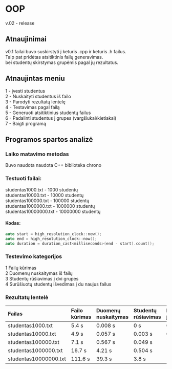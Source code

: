 # OOP
v.02 - release
## Atnaujinimai
v0.1 failai buvo suskirstyti į keturis .cpp ir keturis .h failus. <br> 
Taip pat pridėtas atsitiktinis failų generavimas. <br>
bei studentų skirstymas grupėmis pagal jų rezultatus. <br>

## Atnaujintas meniu
1 - įvesti studentus <br>
2 - Nuskaityti studentus iš failo <br>
3 - Parodyti rezultatų lentelę <br>
4 - Testavimas pagal failą <br>
5 - Generuoti atsitiktinius studentų failus <br>
6 - Padalinti studentus į grupes (vargšiukai/kietiakai) <br>
7 - Baigti programą <br>

## Programos spartos analizė

### Laiko matavimo metodas
Buvo naudota naudota C++ biblioteka chrono
### Testuoti failai:
studentas1000.txt - 1000 studentų <br>
studentas10000.txt - 10000 studentų <br>
studentas100000.txt - 100000 studentų <br>
studentas1000000.txt - 1000000 studentų <br> 
studentas10000000.txt - 10000000 studentų <br>
#### Kodas:
```cpp
auto start = high_resolution_clock::now();
auto end = high_resolution_clock::now();
auto duration = duration_cast<milliseconds>(end - start).count();
```

### Testevimo kategorijos
1 Failų kūrimas <br>
2 Duomenų nuskaitymas iš failų <br>
3 Studentų rūšiavimas į dvi grupes <br>
4 Surūšiuotų studentų išvedimas į du naujus failus <br>

### Rezultatų lentelė

| Failas                 | Failo kūrimas | Duomenų nuskaitymas | Studentų rūšiavimas | Išvedimas į failus |
|:------------------------|:--------------|:--------------------|:--------------------|:-------------------|
| studentas1000.txt       | 5.4 s         | 0.008 s             | 0 s                 | 0.049 s            |
| studentas10000.txt      | 4.9 s         | 0.057 s             | 0.003 s             | 0.133 s            |
| studentas100000.txt     | 7.1 s         | 0.567 s             | 0.049 s             | 1.615 s            |
| studentas1000000.txt    | 16.7 s        | 4.21 s              | 0.504 s             | 10.7 s             |
| studentas10000000.txt   | 111.6 s       | 39.3 s              | 3.8 s               | 121.1 s            |
